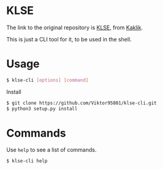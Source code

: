 [KLSE]: https://github.com/kaklikOf13/KLSE
[Kaklik]: https://github.com/kaklikOf13

# KLSE

The link to the original repository is [KLSE], from [Kaklik].

This is just a CLI tool for it, to be used in the shell.

# Usage

```bash
$ klse-cli [options] [command]
```

Install

```bash
$ git clone https://github.com/Viktor95801/klse-cli.git
$ python3 setup.py install
```

# Commands

Use `help` to see a list of commands.
```bash
$ klse-cli help
```